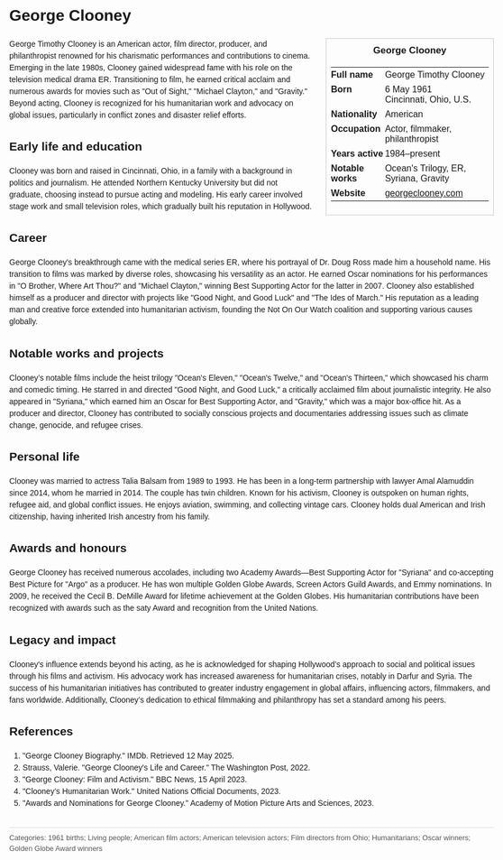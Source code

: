 <!DOCTYPE html>
<html>
<head>
  <title>George Clooney – Profile</title>
  <style>
    body { font-family: Arial, sans-serif; margin: 2rem auto; max-width: 960px; line-height: 1.5; }
    aside.infobox { float: right; width: 280px; margin: 0 0 1rem 1.5rem; border: 1px solid #ccc; padding: 0.5rem; font-size: 0.9rem; }
    aside.infobox h3 { text-align: center; margin-top: 0; }
    aside.infobox table { width: 100%; border-collapse: collapse; }
    aside.infobox td { padding: 0.25rem 0; vertical-align: top; }
    h1 { margin-top: 0; }
    footer.categories { font-size: 0.8rem; color: #555; border-top: 1px solid #ddd; padding-top: 0.5rem; margin-top: 2rem; }
  </style>
</head>
<body>
  <h1>George Clooney</h1>
  <aside class="infobox">
    <h3>George Clooney</h3>
    <table>
      <tr><td><strong>Full name</strong></td><td>George Timothy Clooney</td></tr>
      <tr><td><strong>Born</strong></td><td>6 May 1961<br>Cincinnati, Ohio, U.S.</td></tr>
      <tr><td><strong>Nationality</strong></td><td>American</td></tr>
      <tr><td><strong>Occupation</strong></td><td>Actor, filmmaker, philanthropist</td></tr>
      <tr><td><strong>Years active</strong></td><td>1984–present</td></tr>
      <tr><td><strong>Notable works</strong></td><td>Ocean's Trilogy, ER, Syriana, Gravity</td></tr>
      <tr><td><strong>Website</strong></td><td><a href="https://www.georgeclooney.com">georgeclooney.com</a></td></tr>
    </table>
  </aside>
  <p>George Timothy Clooney is an American actor, film director, producer, and philanthropist renowned for his charismatic performances and contributions to cinema. Emerging in the late 1980s, Clooney gained widespread fame with his role on the television medical drama ER. Transitioning to film, he earned critical acclaim and numerous awards for movies such as "Out of Sight," "Michael Clayton," and "Gravity." Beyond acting, Clooney is recognized for his humanitarian work and advocacy on global issues, particularly in conflict zones and disaster relief efforts.</p>

  <h2>Early life and education</h2>
  <p>Clooney was born and raised in Cincinnati, Ohio, in a family with a background in politics and journalism. He attended Northern Kentucky University but did not graduate, choosing instead to pursue acting and modeling. His early career involved stage work and small television roles, which gradually built his reputation in Hollywood.</p>

  <h2>Career</h2>
  <p>George Clooney's breakthrough came with the medical series ER, where his portrayal of Dr. Doug Ross made him a household name. His transition to films was marked by diverse roles, showcasing his versatility as an actor. He earned Oscar nominations for his performances in "O Brother, Where Art Thou?" and "Michael Clayton," winning Best Supporting Actor for the latter in 2007. Clooney also established himself as a producer and director with projects like "Good Night, and Good Luck" and "The Ides of March." His reputation as a leading man and creative force extended into humanitarian activism, founding the Not On Our Watch coalition and supporting various causes globally.</p>

  <h2>Notable works and projects</h2>
  <p>Clooney’s notable films include the heist trilogy "Ocean's Eleven," "Ocean's Twelve," and "Ocean's Thirteen," which showcased his charm and comedic timing. He starred in and directed "Good Night, and Good Luck," a critically acclaimed film about journalistic integrity. He also appeared in "Syriana," which earned him an Oscar for Best Supporting Actor, and "Gravity," which was a major box-office hit. As a producer and director, Clooney has contributed to socially conscious projects and documentaries addressing issues such as climate change, genocide, and refugee crises.</p>

  <h2>Personal life</h2>
  <p>Clooney was married to actress Talia Balsam from 1989 to 1993. He has been in a long-term partnership with lawyer Amal Alamuddin since 2014, whom he married in 2014. The couple has twin children. Known for his activism, Clooney is outspoken on human rights, refugee aid, and global conflict issues. He enjoys aviation, swimming, and collecting vintage cars. Clooney holds dual American and Irish citizenship, having inherited Irish ancestry from his family.</p>

  <h2>Awards and honours</h2>
  <p>George Clooney has received numerous accolades, including two Academy Awards—Best Supporting Actor for "Syriana" and co‑accepting Best Picture for "Argo" as a producer. He has won multiple Golden Globe Awards, Screen Actors Guild Awards, and Emmy nominations. In 2009, he received the Cecil B. DeMille Award for lifetime achievement at the Golden Globes. His humanitarian contributions have been recognized with awards such as the saty Award and recognition from the United Nations.</p>

  <h2>Legacy and impact</h2>
  <p>Clooney's influence extends beyond his acting, as he is acknowledged for shaping Hollywood’s approach to social and political issues through his films and activism. His advocacy work has increased awareness for humanitarian crises, notably in Darfur and Syria. The success of his humanitarian initiatives has contributed to greater industry engagement in global affairs, influencing actors, filmmakers, and fans worldwide. Additionally, Clooney’s dedication to ethical filmmaking and philanthropy has set a standard among his peers.</p>

  <h2>References</h2>
  <ol>
    <li>"George Clooney Biography." IMDb. Retrieved 12 May 2025.</li>
    <li>Strauss, Valerie. "George Clooney's Life and Career." The Washington Post, 2022.</li>
    <li>"George Clooney: Film and Activism." BBC News, 15 April 2023.</li>
    <li>"Clooney’s Humanitarian Work." United Nations Official Documents, 2023.</li>
    <li>"Awards and Nominations for George Clooney." Academy of Motion Picture Arts and Sciences, 2023.</li>
  </ol>

  <footer class="categories">Categories: 1961 births; Living people; American film actors; American television actors; Film directors from Ohio; Humanitarians; Oscar winners; Golden Globe Award winners</footer>
</